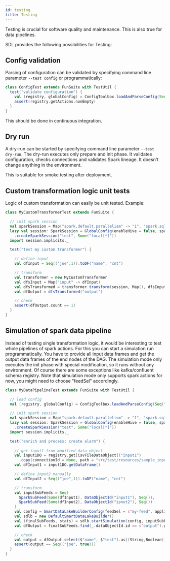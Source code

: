 ```yaml
---
id: testing
title: Testing
---
```


Testing is crucial for software quality and maintenance. This is also true for data pipelines.

SDL provides the following possibilities for Testing:

## Config validation

Parsing of configuration can be validated by specifying command line parameter `--test config` or programmatically:
```scala
class ConfigTest extends FunSuite with TestUtil {
  test("validate configuration") {
    val (registry, globalConfig) = ConfigToolbox.loadAndParseConfig(Seq("src/main/resources"))
    assert(registry.getActions.nonEmpty)
  }
}
```

This should be done in continuous integration.

## Dry run

A dry-run can be started by specifying command line parameter `--test dry-run`.
The dry-run executes only prepare and init phase. It validates configuration, checks connections and validates Spark lineage.
It doesn't change anything in the environment.

This is suitable for smoke testing after deployment.

## Custom transformation logic unit tests

Logic of custom transformation can easily be unit tested. Example:
```scala
class MyCustomTransformerTest extends FunSuite {

  // init spark session
  val sparkSession = Map("spark.default.parallelism" -> "1", "spark.sql.shuffle.partitions" -> "1", "spark.task.maxFailures" -> "1")
  lazy val session: SparkSession = GlobalConfig(enableHive = false, sparkOptions = Some(sparkSession))
    .createSparkSession("test", Some("local[*]"))
  import session.implicits._

  test("test my custom transformer") {

    // define input
    val dfInput = Seq(("joe",1)).toDF("name", "cnt")

    // transform
    val transformer = new MyCustomTransformer
    val dfsInput = Map("input" -> dfInput)
    val dfsTransformed = transformer.transform(session, Map(), dfsInput)
    val dfOutput = dfsTransformed("output")

    // check
    assert(dfOutput.count == 1)
  }
}
```

## Simulation of spark data pipeline

Instead of testing single transformation logic, it would be interesting to test whole pipelines of spark actions.
For this you can start a simulation run programmatically. You have to provide all input data frames and get the output data frames of the end nodes of the DAG.
The simulation mode only executes the init phase with special modification, so it runs without any environment. Of course there are some exceptions like kafka/confluent schema registry.
Note that simulation mode only supports spark actions for now, you might need to choose "feedSel" accordingly.
```scala
class MyDataPipelineTest extends FunSuite with TestUtil {

  // load config
  val (registry, globalConfig) = ConfigToolbox.loadAndParseConfig(Seq("src/main/resources"))

  // init spark session
  val sparkSession = Map("spark.default.parallelism" -> "1", "spark.sql.shuffle.partitions" -> "1", "spark.task.maxFailures" -> "1")
  lazy val session: SparkSession = GlobalConfig(enableHive = false, sparkOptions = Some(sparkSession))
    .createSparkSession("test", Some("local[*]"))
  import session.implicits._

  test("enrich and process: create alarm") {
  
    // get input1 from modified data object
    val input1DO = registry.get[CsvFileDataObject]("input1")
      .copy(connectionId = None, path = "src/test/resources/sample_input1.csv")
    val dfInput1 = input1DO.getDataFrame()

    // define input2 manually
    val dfInput2 = Seq(("joe",1)).toDF("name", "cnt")

    // transform
    val inputSubFeeds = Seq(
      SparkSubFeed(Some(dfInput1), DataObjectId("input1"), Seq()),
      SparkSubFeed(Some(dfInput2), DataObjectId("ipnut2"), Seq())
    )
    val config = SmartDataLakeBuilderConfig(feedSel = s"my-feed", applicationName = Some("test"), configuration = Some("test"))
    val sdlb = new DefaultSmartDataLakeBuilder()
    val (finalSubFeeds, stats) = sdlb.startSimulation(config, inputSubFeeds)
    val dfOutput = finalSubFeeds.find(_.dataObjectId.id == s"output").get.dataFrame.get.cache

    // check
    val output = dfOutput.select($"name", $"test").as[(String,Boolean)].collect.toSeq
    assert(output == Seq(("joe", true)))
  }
}
```